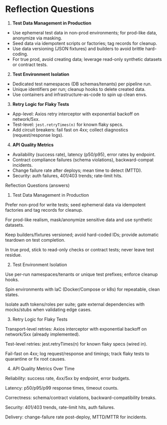 # Reflection Questions

1) **Test Data Management in Production**
- Use ephemeral test data in non-prod environments; for prod-like data, anonymize via masking.
- Seed data via idempotent scripts or factories; tag records for cleanup.
- Use data versioning (JSON fixtures) and builders to avoid brittle hard-coding.
- For true prod, avoid creating data; leverage read-only synthetic datasets or contract tests.

2) **Test Environment Isolation**
- Dedicated test namespaces (DB schemas/tenants) per pipeline run.
- Unique identifiers per run; cleanup hooks to delete created data.
- Use containers and infrastructure-as-code to spin up clean envs.

3) **Retry Logic for Flaky Tests**
- App-level: Axios retry interceptor with exponential backoff on network/5xx.
- Test-level: `jest.retryTimes(n)` for known flaky specs.
- Add circuit breakers: fail fast on 4xx; collect diagnostics (request/response logs).

4) **API Quality Metrics**
- Availability (success rate), latency (p50/p95), error rates by endpoint.
- Contract compliance failures (schema violations), backward-compat incidents.
- Change failure rate after deploys; mean time to detect (MTTD).
- Security: auth failures, 401/403 trends; rate-limit hits.

Reflection Questions (answers)

1) Test Data Management in Production

Prefer non-prod for write tests; seed ephemeral data via idempotent factories and tag records for cleanup.

For prod-like realism, mask/anonymize sensitive data and use synthetic datasets.

Keep builders/fixtures versioned; avoid hard-coded IDs; provide automatic teardown on test completion.

In true prod, stick to read-only checks or contract tests; never leave test residue.

2) Test Environment Isolation

Use per-run namespaces/tenants or unique test prefixes; enforce cleanup hooks.

Spin environments with IaC (Docker/Compose or k8s) for repeatable, clean states.

Isolate auth tokens/roles per suite; gate external dependencies with mocks/stubs when validating edge cases.

3) Retry Logic for Flaky Tests

Transport-level retries: Axios interceptor with exponential backoff on network/5xx (already implemented).

Test-level retries: jest.retryTimes(n) for known flaky specs (wired in).

Fail-fast on 4xx; log request/response and timings; track flaky tests to quarantine or fix root causes.

4) API Quality Metrics Over Time

Reliability: success rate, 4xx/5xx by endpoint, error budgets.

Latency: p50/p95/p99 response times, timeout counts.

Correctness: schema/contract violations, backward-compatibility breaks.

Security: 401/403 trends, rate-limit hits, auth failures.

Delivery: change-failure rate post-deploy, MTTD/MTTR for incidents.
